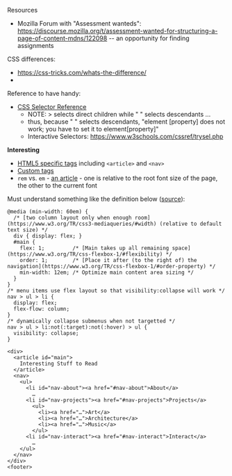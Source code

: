 

Resources
- Mozilla Forum with "Assessment wanteds": https://discourse.mozilla.org/t/assessment-wanted-for-structuring-a-page-of-content-mdns/122098 -- an opportunity for finding assignments



CSS differences:
- https://css-tricks.com/whats-the-difference/
- 

Reference to have handy:
- [CSS Selector Reference](https://www.w3schools.com/cssref/css_selectors.php) 
	- NOTE: > selects direct children while " " selects descendants ...
	- thus, because " " selects descendants, "element [property] does not work; you have to set it to element[property]"
	- Interactive Selectors: https://www.w3schools.com/cssref/trysel.php







**Interesting** 
- [HTML5 specific tags](https://www.geeksforgeeks.org/html5-new-tags/) including `<article>` and `<nav>`
- [Custom tags](https://matthewjamestaylor.com/custom-tags) 
- `rem` vs. `em` - [an article](https://blog.logrocket.com/using-em-vs-rem-css/) - one is relative to the root font size of the page, the other to the current font


Must understand something like the definition below ([source](https://www.w3.org/TR/css-flexbox-1/#visibility-collapse)):
```
@media (min-width: 60em) {
  /* [two column layout only when enough room](https://www.w3.org/TR/css3-mediaqueries/#width) (relative to default text size) */
  div { display: flex; }
  #main {
    flex: 1;         /* [Main takes up all remaining space](https://www.w3.org/TR/css-flexbox-1/#flexibility) */
    order: 1;        /* [Place it after (to the right of) the navigation](https://www.w3.org/TR/css-flexbox-1/#order-property) */
    min-width: 12em; /* Optimize main content area sizing */
  }
}
/* menu items use flex layout so that visibility:collapse will work */
nav > ul > li {
  display: flex;
  flex-flow: column;
}
/* dynamically collapse submenus when not targetted */
nav > ul > li:not(:target):not(:hover) > ul {
  visibility: collapse;
}

<div>
  <article id="main">
    Interesting Stuff to Read
  </article>
  <nav>
    <ul>
      <li id="nav-about"><a href="#nav-about">About</a>
        …
      <li id="nav-projects"><a href="#nav-projects">Projects</a>
        <ul>
          <li><a href="…">Art</a>
          <li><a href="…">Architecture</a>
          <li><a href="…">Music</a>
        </ul>
      <li id="nav-interact"><a href="#nav-interact">Interact</a>
        …
    </ul>
  </nav>
</div>
<footer>
```

